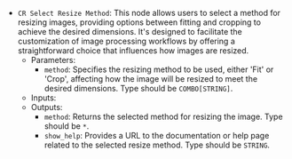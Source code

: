 - `CR Select Resize Method`: This node allows users to select a method for resizing images, providing options between fitting and cropping to achieve the desired dimensions. It's designed to facilitate the customization of image processing workflows by offering a straightforward choice that influences how images are resized.
    - Parameters:
        - `method`: Specifies the resizing method to be used, either 'Fit' or 'Crop', affecting how the image will be resized to meet the desired dimensions. Type should be `COMBO[STRING]`.
    - Inputs:
    - Outputs:
        - `method`: Returns the selected method for resizing the image. Type should be `*`.
        - `show_help`: Provides a URL to the documentation or help page related to the selected resize method. Type should be `STRING`.
